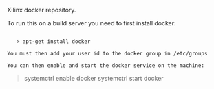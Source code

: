 Xilinx docker repository.

To run this on a build server you need to first install docker:

```

   > apt-get install docker

You must then add your user id to the docker group in /etc/groups

You can then enable and start the docker service on the machine:

```

   > systemctrl enable docker
   > systemctrl start docker

